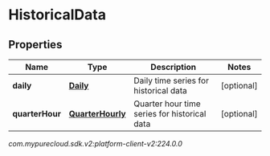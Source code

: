 # HistoricalData


## Properties

| Name | Type | Description | Notes |
| ------------ | ------------- | ------------- | ------------- |
| **daily** | [**Daily**](Daily) | Daily time series for historical data |  [optional] |
| **quarterHour** | [**QuarterHourly**](QuarterHourly) | Quarter hour time series for historical data |  [optional] |




_com.mypurecloud.sdk.v2:platform-client-v2:224.0.0_
